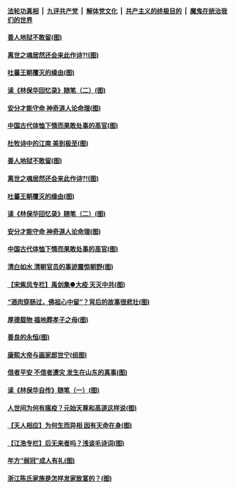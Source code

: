 ####  [法轮功真相](../../../../basic/blob/master/README.md?t=03312031) &nbsp;|&nbsp; [九评共产党](../../../../9ping.md/blob/master/README.md?t=03312031) &nbsp;|&nbsp; [解体党文化](../../../../jtdwh.md/blob/master/README.md?t=03312031)  &nbsp;|&nbsp; [共产主义的终极目的](../../../../gczydzjmd.md/blob/master/README.md?t=03312031) &nbsp;|&nbsp; [魔鬼在统治我们的世界](../../../../mgztzwmdsj.md/blob/master/README.md?t=03312031) 

#### [善人地狱不敢留(图)](../pages/p7/927834.md?t=03312031) 

#### [离世之魂居然还会来此作诗?!(图)](../pages/p7/927823.md?t=03312031) 

#### [吐蕃王朝覆灭的缘由(图)](../pages/p7/927590.md?t=03312031) 

#### [读《林保华回忆录》随笔（二）(图)](../pages/p7/927927.md?t=03312031) 

#### [安分才能守命 神奇道人论命理(图)](../pages/p7/927588.md?t=03312031) 

#### [中国古代体恤下情而果敢处事的高官(图)](../pages/p7/927651.md?t=03312031) 

#### [杜牧诗中的江南 美到极至(图)](../pages/p7/928144.md?t=03312031) 

#### [善人地狱不敢留(图)](../pages/p7/927834.md?t=03312031) 

#### [离世之魂居然还会来此作诗?!(图)](../pages/p7/927823.md?t=03312031) 

#### [吐蕃王朝覆灭的缘由(图)](../pages/p7/927590.md?t=03312031) 

#### [读《林保华回忆录》随笔（二）(图)](../pages/p7/927927.md?t=03312031) 

#### [安分才能守命 神奇道人论命理(图)](../pages/p7/927588.md?t=03312031) 

#### [中国古代体恤下情而果敢处事的高官(图)](../pages/p7/927651.md?t=03312031) 

#### [清白如水 清朝官员的事迹震惊朝野(图)](../pages/p7/927845.md?t=03312031) 

#### [【宋紫凤专栏】禹剑集●大疫 天灭中共(图)](../pages/p7/927832.md?t=03312031) 

#### [“酒肉穿肠过，佛祖心中留”？背后的故事很悲壮(图)](../pages/p7/927577.md?t=03312031) 

#### [厚德载物 福地葬孝子之母(图)](../pages/p7/927574.md?t=03312031) 

#### [善良的永恒(图)](../pages/p7/927830.md?t=03312031) 

#### [康熙大帝与画家郎世宁(组图)](../pages/p7/925400.md?t=03312031) 

#### [信者平安 不信者遭灾 发生在山东的真事(图)](../pages/p7/927559.md?t=03312031) 

#### [读《林保华自传》随笔（一）(图)](../pages/p7/927487.md?t=03312031) 

#### [人世间为何有瘟疫？元始天尊和高道这样说(图)](../pages/p7/927569.md?t=03312031) 

#### [【天人相应】为何生而异相 因有天命在身(图)](../pages/p7/926924.md?t=03312031) 

#### [【江浩专栏】后无来者吗？浅谈毛诗词(图)](../pages/p7/926925.md?t=03312031) 

#### [年方“弱冠”成人有礼(图)](../pages/p7/927027.md?t=03312031) 

#### [浙江陈氏家族是怎样发家致富的？(图)](../pages/p7/927457.md?t=03312031) 

